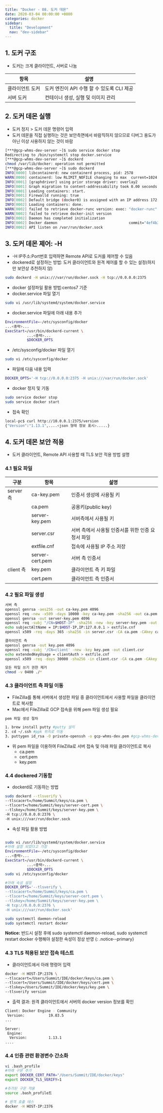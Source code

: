 ```yaml
---
title: "Docker - 08. 도커 데몬"
date: 2020-03-04 00:00:00 +0800
categories: docker
sidebar:
  title: "Development"
  nav: "dev-sidebar"
---
```


## 1. 도커 구조

- 도커는 크게 클라이언트, 서버로 나눔

| 항목 | 설명 |
| --- | --- |
| 클라이언트 도커 | 도커 엔진이 API 수행 할 수 있도록 CLI 제공 |
| 서버 도커 | 컨테이너 생성, 실행 및 이미지 관리 |

## 2. 도커 데몬 실행

- 도커 정지 > 도커 데몬 명령어 입력
- 도커 데몬을 직접 실행하는 것은 보안측면에서 바람직하지 않으므로 디버그 용도가 아닌 이상 사용하지 않는 것이 바람

```sh 
[***@gcp-whms-dev-server ~]$ sudo service docker stop
Redirecting to /bin/systemctl stop docker.service
[***@gcp-whms-dev-server ~]$ dockerd
chmod /var/lib/docker: operation not permitted
[***@gcp-whms-dev-server ~]$ sudo dockerd
INFO[0000] libcontainerd: new containerd process, pid: 2578 
WARN[0000] containerd: low RLIMIT_NOFILE changing to max  current=1024 max=4096
INFO[0001] [graphdriver] using prior storage driver: overlay2 
INFO[0001] Graph migration to content-addressability took 0.00 seconds 
INFO[0001] Loading containers: start.                   
INFO[0001] Firewalld running: true                      
INFO[0002] Default bridge (docker0) is assigned with an IP address 172.17.0.0/16. Daemon option --bip can be used to set a preferred IP address 
INFO[0002] Loading containers: done.                    
WARN[0002] failed to retrieve docker-runc version: exec: "docker-runc": executable file not found in $PATH 
WARN[0002] failed to retrieve docker-init version       
INFO[0002] Daemon has completed initialization          
INFO[0002] Docker daemon                                 commit="4ef4b30/1.13.1" graphdriver=overlay2 version=1.13.1
INFO[0002] API listen on /var/run/docker.sock           
```

## 3. 도커 데몬 제어: -H

- -H IP주소:Port번호 입력하면 Remote API로 도커를 제어할 수 있음
- dockered로 설정하는 방법: 도커 클라이언트와 원격 제어를 할 수 있는 설정(하지만 보안상 추천하지 않)

```sh 
sudo dockerd -H unix:///var/run/docker.sock -H tcp://0.0.0.0:2375
```
- docker 설정파일 활용 방법:centos7 기준
- docker.service 파일 열기

```sh 
sudo vi /usr/lib/systemd/system/docker.service
```
- docker.service 파일에 아래 내용 추가

```sh
EnvironmentFile=-/etc/sysconfig/docker
...<중략>...
ExecStart=/usr/bin/dockerd-current \
          ...<중략>...
          $DOCKER_OPTS
```
- /etc/sysconfig/docker 파일 열기

```sh 
sudo vi /etc/sysconfig/docker
```

- 파일에 다음 내용 입력

```sh 
DOCKER_OPTS='-H tcp://0.0.0.0:2375 -H unix:///var/run/docker.sock'
```

- docker 정지 및 기동

```sh 
sudo service docker stop
sudo service docker start
```

- 접속 확인

```sh 
local-pc$ curl http://10.0.0.1:2375/version
{"Version":"1.13.1",....<json 형태 정보 표시>.....}
```

## 4. 도커 데몬 보안 적용
- 도커 클라이언트, Remote API 사용할 때 TLS 보안 적용 방법 설명

### 4.1 필요 파일

| 구분      | 항목             | 섦명 |
| ---      | ---             | --- |
| server 측 | ca-key.pem      | 인증서 생성에 사용될 키 |
|          | ca.pem          | 공용키(public key)|
|          | server-key.pem  | 서버측에서 사용될 키|
|          | server.csr      | 서버 측에서 사용될 인증서를 위한 인증 요청서 파일|
|          | extfile.cnf     | 접속에 사용될 IP 주소 저장 |
|          | server-cert.pem | 서버 측 인증서 |
| client 측 | key.pem        | 클라이언트 측 키 파일  |
|          | cert.pem       | 클라이언트 측 인증서 |

### 4.2 필요 파일 생성

```sh 
서버 측
openssl genrsa -aes256 -out ca-key.pem 4096
openssl req -new -x509 -days 10000 -key ca-key.pem -sha256 -out ca.pem
openssl genrsa -out server-key.pem 4096
openssl req -subj "/CN=$HOST-IP" -sha256 -new -key server-key.pem -out server.csr
echo subjectAltName = IP:$HOST-IP,IP:127.0.0.1 > extfile.cnf
openssl x509 -req -days 365 -sha256 -in server.csr -CA ca.pem -CAkey ca-key.pem -CAcreateserial -out server-cert.pem -extfile extfile.cnf

클라이언트 측
openssl genrsa -out key.pem 4096
openssl req -subj '/CN=client' -new -key key.pem -out client.csr
echo extendedKeyUsage = clientAuth > extfile.cnf
openssl x509 -req -days 30000 -sha256 -in client.csr -CA ca.pem -CAkey ca-key.pem -CAcreateserial -out cert.pem -extfile extfile.cnf

모든 파일 쓰기 권한 제거 
chmod -v 0400 ./*
```

### 4.3 클라이언트 측 파일 이동

- FileZilla를 통해 서버에서 생성한 파일 중 클라이언트에서 사용할 파일을 클라이언트로 복사함
- Mac에서 FileZilla로 GCP 접속을 위해 pem 파일 생성 필요

```sh 
pem 파일 생성 절차

1. brew install putty #putty 설치
2. cd ~/.ssh #ppk 위치로 이동
3. puttygen id_rsa -O private-openssh -o gcp-whms-dev.pem #gcp-whms-dev.pem 생성
```

- 위 pem 파일을 이용하여 FileZilla로 서버 접속 및 아래 파일 클라이언트로 복사
    - ca.pem
    - cert.pem
    - key.pem

### 4.4 dockered 기동함

- dockerd로 기동하는 방법

```sh 
sudo dockerd --tlsverify \
--tlscacert=/home/Summit/keys/ca.pem \
--tlscert=/home/Summit/keys/server-cert.pem \
--tlskey=/home/Summit/keys/server-key.pem \
-H tcp://0.0.0.0:2376 \
-H unix:///var/run/docker.sock
``` 

- 속성 파일 활용 방법

```sh 

sudo vi /usr/lib/systemd/system/docker.service
#아래 설정 되었다고 가정 
EnvironmentFile=-/etc/sysconfig/docker
...<중략>...
ExecStart=/usr/bin/dockerd-current \
          ...<중략>...
          $DOCKER_OPTS
sudo vi /etc/sysconfig/docker

#아래 속성 설정 
DOCKER_OPTS='--tlsverify \
--tlscacert=/home/Summit/keys/ca.pem \
--tlscert=/home/Summit/keys/server-cert.pem \
--tlskey=/home/Summit/keys/server-key.pem \
-H tcp://0.0.0.0:2376 \
-H unix:///var/run/docker.sock'

sudo systemctl daemon-reload
sudo systemctl restart docker
```

**Notice:** 반드시 설정 후에 sudo systemctl daemon-reload, sudo systemctl restart docker 수행해야 설정한 속성이
정상 반영
{: .notice--primary}

<script id="asciicast-gStzFkOtTBHzOeAyxjobqxkli" src="https://asciinema.org/a/gStzFkOtTBHzOeAyxjobqxkli.js" async></script>


### 4.3 TLS 적용된 보안 접속 테스트

- 클라이언트에서 아래 명령어 입력

```sh 
docker -H HOST-IP:2376 \
--tlscacert=/Users/Summit/IDE/docker/keys/ca.pem \
--tlscert=/Users/Summit/IDE/docker/keys/cert.pem \
--tlskey=/Users/Summit/IDE/docker/keys/key.pem \
--tlsverify version
```
- 출력 결과: 원격 클라이언트에서 서버의 docker version 정보를 확인

```sh 
Client: Docker Engine - Community
 Version:           19.03.5
...

Server:
 Engine:
  Version:          1.13.1
....

```

### 4.4 인증 관련 환경변수 간소화

```bash
vi .bash_profile
#아래 구문 추가 
export DOCKER_CERT_PATH="/Users/Summit/IDE/docker/keys"
export DOCKER_TLS_VERIFY=1

#추가된 구문 적용
source .bash_profile트

# 원격 호출 테스
docker -H HOST-IP:2376
```